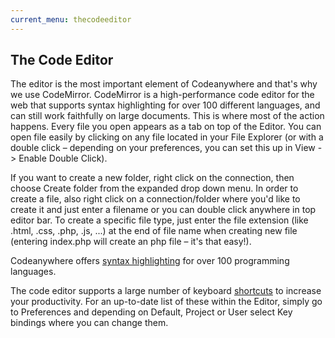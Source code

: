 ```yaml
---
current_menu: thecodeeditor
---
```


## The Code Editor

The editor is the most important element of Codeanywhere and that's why we use CodeMirror. CodeMirror is a high-performance code editor for the web that supports syntax highlighting for over 100 different languages, and can still work faithfully on large documents. 
This is where most of the action happens. Every file you open appears as a tab on top of the Editor. You can open file easily by clicking on any file located in your File Explorer (or with a double click – depending on your preferences, you can set this up in View -> Enable Double Click). 

If you want to create a new folder, right click on the connection, then choose Create folder from the expanded drop down menu.
In order to create a file, also right click on a connection/folder where you'd like to create it and just enter a filename or you can double click anywhere in top editor bar. To create a specific file type, just enter the file extension (like  .html, .css, .php, .js, ...) at the end of file name when creating new file (entering index.php will create an php file – it's that easy!).

Codeanywhere offers [syntax highlighting](http://docs.codeanywhere.com/preferences/supportedlanguagesandthemes.html) for over 100 programming languages.

The code editor supports a large number of keyboard [shortcuts](http://docs.codeanywhere.com/preferences/commandsandkeybindings.html) to increase your productivity. For an up-to-date list of these within the Editor, simply go to Preferences and depending on Default, Project or User select Key bindings where you can change them.

